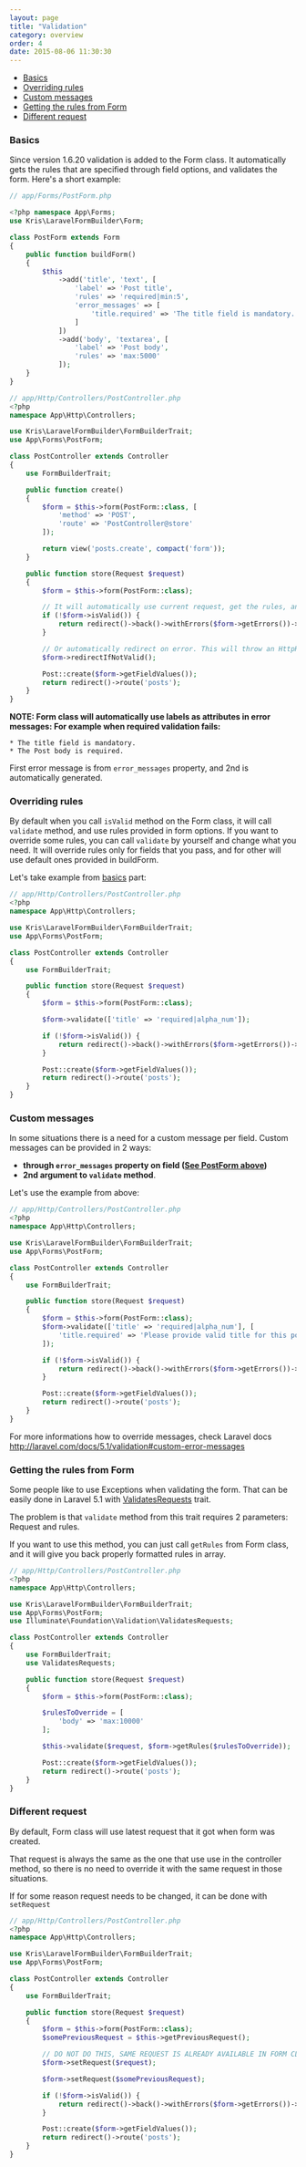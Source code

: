 ```yaml
---
layout: page
title: "Validation"
category: overview
order: 4
date: 2015-08-06 11:30:30
---
```


* [Basics](#basics)
* [Overriding rules](#overriding-rules)
* [Custom messages](#custom-messages)
* [Getting the rules from Form](#getting-the-rules-from-form)
* [Different request](#different-request)

### Basics
Since version 1.6.20 validation is added to the Form class. It automatically gets the rules
that are specified through field options, and validates the form. Here's a short example:

```php
// app/Forms/PostForm.php

<?php namespace App\Forms;
use Kris\LaravelFormBuilder\Form;

class PostForm extends Form
{
    public function buildForm()
    {
        $this
            ->add('title', 'text', [
                'label' => 'Post title',
                'rules' => 'required|min:5',
                'error_messages' => [
                    'title.required' => 'The title field is mandatory.'
                ]
            ])
            ->add('body', 'textarea', [
                'label' => 'Post body',
                'rules' => 'max:5000'
            ]);
    }
}
```

```php
// app/Http/Controllers/PostController.php
<?php
namespace App\Http\Controllers;

use Kris\LaravelFormBuilder\FormBuilderTrait;
use App\Forms\PostForm;

class PostController extends Controller
{
    use FormBuilderTrait;

    public function create()
    {
        $form = $this->form(PostForm::class, [
            'method' => 'POST',
            'route' => 'PostController@store'
        ]);

        return view('posts.create', compact('form'));
    }

    public function store(Request $request)
    {
        $form = $this->form(PostForm::class);

        // It will automatically use current request, get the rules, and do the validation
        if (!$form->isValid()) {
            return redirect()->back()->withErrors($form->getErrors())->withInput();
        }

        // Or automatically redirect on error. This will throw an HttpResponseException with redirect
        $form->redirectIfNotValid();

        Post::create($form->getFieldValues());
        return redirect()->route('posts');
    }
}
```

**NOTE: Form class will automatically use labels as attributes in error messages: For example when required validation fails:**

```
* The title field is mandatory.
* The Post body is required.
```

First error message is from `error_messages` property, and 2nd is automatically generated.

### Overriding rules

By default when you call `isValid` method on the Form class, it will call `validate` method,
and use rules provided in form options. If you want to override some rules, you can call `validate` by yourself and change what you need.
It will override rules only for fields that you pass, and for other will use default ones provided in buildForm.

Let's take example from [basics](#basics) part:

```php
// app/Http/Controllers/PostController.php
<?php
namespace App\Http\Controllers;

use Kris\LaravelFormBuilder\FormBuilderTrait;
use App\Forms\PostForm;

class PostController extends Controller
{
    use FormBuilderTrait;

    public function store(Request $request)
    {
        $form = $this->form(PostForm::class);

        $form->validate(['title' => 'required|alpha_num']);

        if (!$form->isValid()) {
            return redirect()->back()->withErrors($form->getErrors())->withInput();
        }

        Post::create($form->getFieldValues());
        return redirect()->route('posts');
    }
}
```

### Custom messages

In some situations there is a need for a custom message per field.
Custom messages can be provided in 2 ways:

* **through `error_messages` property on field ([See PostForm above](#basics))**
* **2nd argument to `validate` method**.

Let's use the example from above:

```php
// app/Http/Controllers/PostController.php
<?php
namespace App\Http\Controllers;

use Kris\LaravelFormBuilder\FormBuilderTrait;
use App\Forms\PostForm;

class PostController extends Controller
{
    use FormBuilderTrait;

    public function store(Request $request)
    {
        $form = $this->form(PostForm::class);
        $form->validate(['title' => 'required|alpha_num'], [
            'title.required' => 'Please provide valid title for this post.'
        ]);

        if (!$form->isValid()) {
            return redirect()->back()->withErrors($form->getErrors())->withInput();
        }

        Post::create($form->getFieldValues());
        return redirect()->route('posts');
    }
}
```

For more informations how to override messages, check Laravel docs http://laravel.com/docs/5.1/validation#custom-error-messages


### Getting the rules from Form

Some people like to use Exceptions when validating the form. That can be easily done in Laravel 5.1 with [ValidatesRequests](https://github.com/laravel/framework/blob/5.1/src/Illuminate/Foundation/Validation/ValidatesRequests.php) trait.

The problem is that `validate` method from this trait requires 2 parameters:
Request and rules.

If you want to use this method, you can just call `getRules` from Form class, and it will give you back properly formatted rules in array.

```php
// app/Http/Controllers/PostController.php
<?php
namespace App\Http\Controllers;

use Kris\LaravelFormBuilder\FormBuilderTrait;
use App\Forms\PostForm;
use Illuminate\Foundation\Validation\ValidatesRequests;

class PostController extends Controller
{
    use FormBuilderTrait;
    use ValidatesRequests;

    public function store(Request $request)
    {
        $form = $this->form(PostForm::class);

        $rulesToOverride = [
            'body' => 'max:10000'
        ];

        $this->validate($request, $form->getRules($rulesToOverride));

        Post::create($form->getFieldValues());
        return redirect()->route('posts');
    }
}
```

### Different request

By default, Form class will use latest request that it got when form was created.

That request is always the same as the one that use use in the controller method,
so there is no need to override it with the same request in those situations.

If for some reason request needs to be changed, it can be done with `setRequest`


```php
// app/Http/Controllers/PostController.php
<?php
namespace App\Http\Controllers;

use Kris\LaravelFormBuilder\FormBuilderTrait;
use App\Forms\PostForm;

class PostController extends Controller
{
    use FormBuilderTrait;

    public function store(Request $request)
    {
        $form = $this->form(PostForm::class);
        $somePreviousRequest = $this->getPreviousRequest();

        // DO NOT DO THIS, SAME REQUEST IS ALREADY AVAILABLE IN FORM CLASS
        $form->setRequest($request);

        $form->setRequest($somePreviousRequest);

        if (!$form->isValid()) {
            return redirect()->back()->withErrors($form->getErrors())->withInput();
        }

        Post::create($form->getFieldValues());
        return redirect()->route('posts');
    }
}
```
